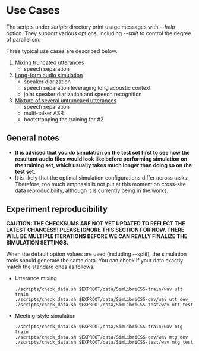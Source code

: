 # Use Cases
The scripts under *scripts* directory print usage messages with *--help* option. They support various options, including *--split* to control the degree of parallelism.

Three typical use cases are described below. 
1. [Mixing truncated utterances](uttmix.md)
    - speech separation
2. [Long-form audio simulation](mtgsim.md)
    - speaker diarization
    - speech separation leveraging long acoustic context
    - joint speaker diarization and speech recognition
3. [Mixture of several untruncaed utterances](mtgsim.md)
    - speech separation
    - multi-talker ASR
    - bootstrapping the training for #2


## General notes
- **It is advised that you do simulation on the test set first to see how the resultant audio files would look like before performing simulation on the training set, which usually takes much longer than doing so on the test set.**
- It is likely that the optimal simulation configurations differ across tasks. Therefore, too much emphasis is not put at this moment on cross-site data reproducibility, although it is currently being in the works. 



## Experiment reproducibility

**CAUTION: THE CHECKSUMS ARE NOT YET UPDATED TO REFLECT THE LATEST CHANGES!!! PLEASE IGNORE THIS SECTION FOR NOW. THERE WILL BE MULTIPLE ITERATIONS BEFORE WE CAN REALLY FINALIZE THE SIMULATION SETTINGS.**

When the default option values are used (including --split), the simulation tools should generate the same data. You can check if your data exactly match the standard ones as follows. 
- Utterance mixing
    ```
    ./scripts/check_data.sh $EXPROOT/data/SimLibriCSS-train/wav utt train
    ./scripts/check_data.sh $EXPROOT/data/SimLibriCSS-dev/wav utt dev
    ./scripts/check_data.sh $EXPROOT/data/SimLibriCSS-test/wav utt test
    ```
- Meeting-style simulation
    ```
    ./scripts/check_data.sh $EXPROOT/data/SimLibriCSS-train/wav mtg train
    ./scripts/check_data.sh $EXPROOT/data/SimLibriCSS-dev/wav mtg dev
    ./scripts/check_data.sh $EXPROOT/data/SimLibriCSS-test/wav mtg test
    ```


